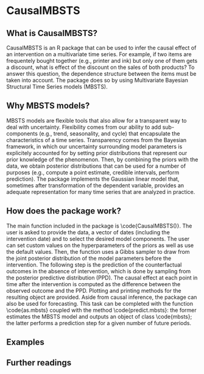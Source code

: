 # CausalMBSTS

## What is CausalMBSTS?
CausalMBSTS is an R package that can be used to infer the causal effect of an intervention 
on a multivariate time series. For example, if two items are frequentely bought together (e.g., printer and ink) but only one of them gets a discount, what is effect of the discount on the sales of both products? To answer this question, the dependence structure between the items must be taken into account. The package does so by using Multivariate Bayesian Structural Time Series models (MBSTS). 

## Why MBSTS models?
MBSTS models are flexible tools that also allow for a transparent way to deal with uncertainty. Flexibility comes from our ability to add sub-components (e.g., trend,
seasonality, and cycle) that encapsulate the characteristics of a time series. Transparency comes from the Bayesian framework, in which our uncertainty surrounding model parameters is explicitely accounted for by setting prior distributions that represent our prior knowledge of the phenomenon. Then, by combining the priors with the data, we obtain posterior distributions that can be used for a number of purposes (e.g., compute a point estimate, credible intervals, perform prediction). The package implements the Gaussian linear model that, sometimes after transformation of the dependent variable, provides an adequate representation for many time series that are analyzed in practice.     

## How does the package work?
The main function included in the package is \code{CausalMBSTS()}. The user is asked to provide the data, a vector of dates (including the intervention date) and to select the desired model components. The user can set custom values on the hyperparameters of the priors as well as use the default values. Then, the function uses a Gibbs sampler to draw from the joint posterior distribution of the model parameters before the intervention. The following step is the prediction of the counterfactual outcomes in the absence of intervention, which is done by sampling from the posterior predictive distribution (PPD). The causal effect at each point in time after the intervention is computed as the difference between the observed outcome and the PPD. Plotting and printing methods for the resulting object are provided. Aside from causal inference, the package can also be used for forecasting. This task can be completed with the function \code{as.mbsts} coupled with the method \code{predict.mbsts}: the former estimates the MBSTS model and outputs an object of class \code{mbsts}; the latter performs a prediction step for a given number of future periods. 

## Examples



## Further readings
